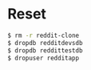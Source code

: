 # Reset

```bash
$ rm -r reddit-clone
$ dropdb redditdevsdb
$ dropdb reddittestdb
$ dropuser redditapp
```

